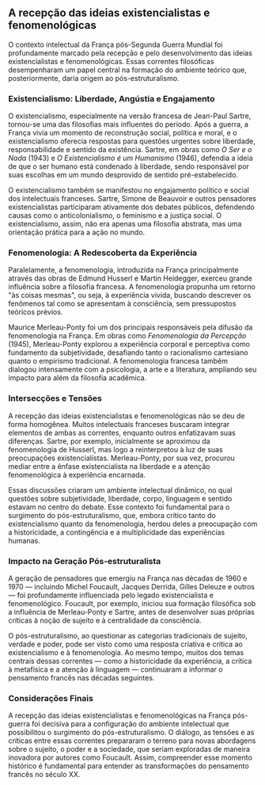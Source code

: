 
## A recepção das ideias existencialistas e fenomenológicas

O contexto intelectual da França pós-Segunda Guerra Mundial foi profundamente marcado pela recepção e pelo desenvolvimento das ideias existencialistas e fenomenológicas. Essas correntes filosóficas desempenharam um papel central na formação do ambiente teórico que, posteriormente, daria origem ao pós-estruturalismo.

### Existencialismo: Liberdade, Angústia e Engajamento

O existencialismo, especialmente na versão francesa de Jean-Paul Sartre, tornou-se uma das filosofias mais influentes do período. Após a guerra, a França vivia um momento de reconstrução social, política e moral, e o existencialismo oferecia respostas para questões urgentes sobre liberdade, responsabilidade e sentido da existência. Sartre, em obras como *O Ser e o Nada* (1943) e *O Existencialismo é um Humanismo* (1946), defendia a ideia de que o ser humano está condenado à liberdade, sendo responsável por suas escolhas em um mundo desprovido de sentido pré-estabelecido.

O existencialismo também se manifestou no engajamento político e social dos intelectuais franceses. Sartre, Simone de Beauvoir e outros pensadores existencialistas participaram ativamente dos debates públicos, defendendo causas como o anticolonialismo, o feminismo e a justiça social. O existencialismo, assim, não era apenas uma filosofia abstrata, mas uma orientação prática para a ação no mundo.

### Fenomenologia: A Redescoberta da Experiência

Paralelamente, a fenomenologia, introduzida na França principalmente através das obras de Edmund Husserl e Martin Heidegger, exerceu grande influência sobre a filosofia francesa. A fenomenologia propunha um retorno "às coisas mesmas", ou seja, à experiência vivida, buscando descrever os fenômenos tal como se apresentam à consciência, sem pressupostos teóricos prévios.

Maurice Merleau-Ponty foi um dos principais responsáveis pela difusão da fenomenologia na França. Em obras como *Fenomenologia da Percepção* (1945), Merleau-Ponty explorou a experiência corporal e perceptiva como fundamento da subjetividade, desafiando tanto o racionalismo cartesiano quanto o empirismo tradicional. A fenomenologia francesa também dialogou intensamente com a psicologia, a arte e a literatura, ampliando seu impacto para além da filosofia acadêmica.

### Intersecções e Tensões

A recepção das ideias existencialistas e fenomenológicas não se deu de forma homogênea. Muitos intelectuais franceses buscaram integrar elementos de ambas as correntes, enquanto outros enfatizavam suas diferenças. Sartre, por exemplo, inicialmente se aproximou da fenomenologia de Husserl, mas logo a reinterpretou à luz de suas preocupações existencialistas. Merleau-Ponty, por sua vez, procurou mediar entre a ênfase existencialista na liberdade e a atenção fenomenológica à experiência encarnada.

Essas discussões criaram um ambiente intelectual dinâmico, no qual questões sobre subjetividade, liberdade, corpo, linguagem e sentido estavam no centro do debate. Esse contexto foi fundamental para o surgimento do pós-estruturalismo, que, embora crítico tanto do existencialismo quanto da fenomenologia, herdou deles a preocupação com a historicidade, a contingência e a multiplicidade das experiências humanas.

### Impacto na Geração Pós-estruturalista

A geração de pensadores que emergiu na França nas décadas de 1960 e 1970 — incluindo Michel Foucault, Jacques Derrida, Gilles Deleuze e outros — foi profundamente influenciada pelo legado existencialista e fenomenológico. Foucault, por exemplo, iniciou sua formação filosófica sob a influência de Merleau-Ponty e Sartre, antes de desenvolver suas próprias críticas à noção de sujeito e à centralidade da consciência.

O pós-estruturalismo, ao questionar as categorias tradicionais de sujeito, verdade e poder, pode ser visto como uma resposta criativa e crítica ao existencialismo e à fenomenologia. Ao mesmo tempo, muitos dos temas centrais dessas correntes — como a historicidade da experiência, a crítica à metafísica e a atenção à linguagem — continuaram a informar o pensamento francês nas décadas seguintes.

### Considerações Finais

A recepção das ideias existencialistas e fenomenológicas na França pós-guerra foi decisiva para a configuração do ambiente intelectual que possibilitou o surgimento do pós-estruturalismo. O diálogo, as tensões e as críticas entre essas correntes prepararam o terreno para novas abordagens sobre o sujeito, o poder e a sociedade, que seriam exploradas de maneira inovadora por autores como Foucault. Assim, compreender esse momento histórico é fundamental para entender as transformações do pensamento francês no século XX.
```

